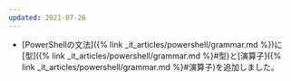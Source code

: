 ```yaml
---
updated: 2021-07-26
---
```

- [PowerShellの文法]({% link _it_articles/powershell/grammar.md %})に[型]({% link _it_articles/powershell/grammar.md %}#型)と[演算子]({% link _it_articles/powershell/grammar.md %}#演算子)を追加しました。